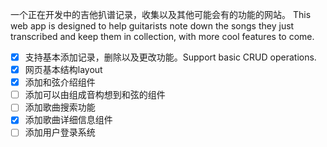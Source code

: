 一个正在开发中的吉他扒谱记录，收集以及其他可能会有的功能的网站。
This web app is designed to help guitarists note down the songs they just transcribed and keep them in collection, with more cool features to come.

- [x] 支持基本添加记录，删除以及更改功能。Support basic CRUD operations.
- [x] 网页基本结构layout
- [x] 添加和弦介绍组件
- [ ] 添加可以由组成音构想到和弦的组件
- [ ] 添加歌曲搜索功能
- [x] 添加歌曲详细信息组件
- [ ] 添加用户登录系统
